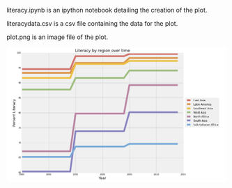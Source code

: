 literacy.ipynb is an ipython notebook detailing the creation of the plot.

literacydata.csv is a csv file containing the data for the plot.

plot.png is an image file of the plot.

![Alt text](plot.png)